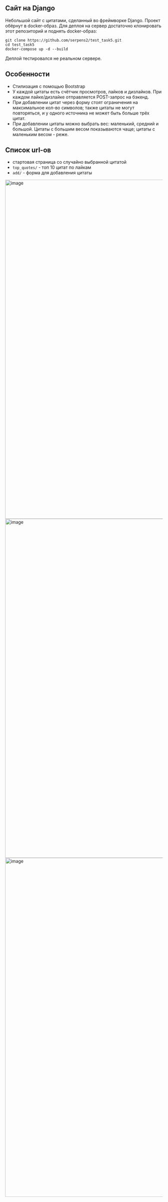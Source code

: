 ## Сайт на Django

Небольшой сайт с цитатами, сделанный во фреймворке Django. Проект обёрнут в docker-образ. Для деплоя на сервер достаточно
клонировать этот репозиторий и поднять docker-образ:
```
git clone https://github.com/serpens2/test_task5.git
cd test_task5
docker-compose up -d --build
```

Деплой тестировался не реальном сервере.

## Особенности
- Стилизация с помощью Bootstrap
- У каждой цитаты есть счётчик просмотров, лайков и дизлайков. При каждом лайке/дизлайке отправляется POST-запрос на бэкенд.
- При добавлении цитат через форму стоят ограничения на максимальное кол-во символов; также цитаты не могут повторяться,
и у одного источника не может быть больше трёх цитат.
- При добавлении цитаты можно выбрать вес: маленький, средний и большой. Цитаты с большим весом показываются чаще; цитаты
с маленьким весом - реже.

## Список url-ов
- стартовая страница со случайно выбранной цитатой
- `top_quotes/` - топ 10 цитат по лайкам
- `add/` - форма для добавления цитаты

<img width="1920" height="1080" alt="image" src="https://github.com/user-attachments/assets/73aa007a-d8db-4ac9-b01d-1efe20b268ec" />


<img width="1920" height="1080" alt="image" src="https://github.com/user-attachments/assets/9b5e90ef-f725-484b-814a-03baa1a8924a" />


<img width="1920" height="1080" alt="image" src="https://github.com/user-attachments/assets/d41aa009-78b1-4cf2-bde1-e17e1570e408" />
